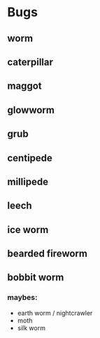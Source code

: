 # Bugs

## worm

## caterpillar

## maggot

## glowworm

## grub

## centipede

## millipede

## leech

## ice worm

## bearded fireworm

## bobbit worm


### maybes:

- earth worm / nightcrawler
- moth
- silk worm